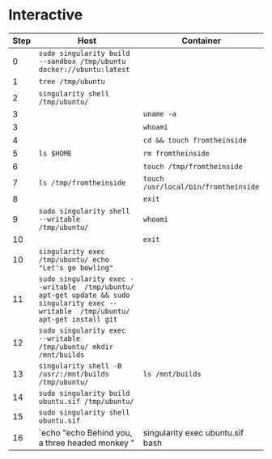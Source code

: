 # Interactive

Step  |  Host                                                                   | Container
------|-------------------------------------------------------------------------|-----------
0     | `sudo singularity build --sandbox /tmp/ubuntu docker://ubuntu:latest`   |
1     | `tree /tmp/ubuntu`                                                      |
2     | `singularity shell /tmp/ubuntu/`                                        |
3     |                                                                         | `uname -a`
3     |                                                                         | `whoami`
4     |                                                                         | `cd && touch fromtheinside`
5     | `ls $HOME`                                                              | `rm fromtheinside`
6     |                                                                         | `touch /tmp/fromtheinside`
7     | `ls /tmp/fromtheinside`                                                 | `touch /usr/local/bin/fromtheinside`
8     |                                                                         | `exit`
9     | `sudo singularity shell --writable  /tmp/ubuntu/`                       | `whoami`
10    |                                                                         | `exit`
10    | `singularity exec  /tmp/ubuntu/ echo "Let's go bowling"`                |
11    | `sudo singularity exec --writable  /tmp/ubuntu/ apt-get update && sudo singularity exec --writable  /tmp/ubuntu/ apt-get install git`         |
12    | `sudo singularity exec  --writable  /tmp/ubuntu/ mkdir  /mnt/builds`    |
13    | `singularity shell -B /usr/:/mnt/builds  /tmp/ubuntu/`                  | `ls /mnt/builds`
14    | `sudo singularity build ubuntu.sif /tmp/ubuntu/`                        |
15    | `sudo singularity shell ubuntu.sif`                                     |
16    | `echo "echo Behind you, a three headed monkey " | singularity exec ubuntu.sif bash |singularity exec ubuntu.sif rev`
